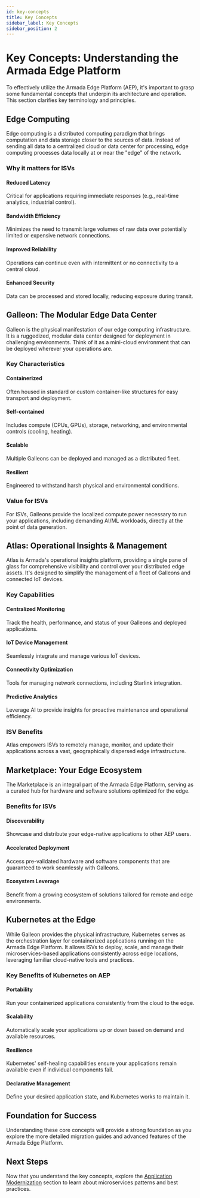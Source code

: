 ```yaml
---
id: key-concepts
title: Key Concepts
sidebar_label: Key Concepts
sidebar_position: 2
---
```


# Key Concepts: Understanding the Armada Edge Platform

To effectively utilize the Armada Edge Platform (AEP), it's important to grasp some fundamental concepts that underpin its architecture and operation. This section clarifies key terminology and principles.

## Edge Computing

Edge computing is a distributed computing paradigm that brings computation and data storage closer to the sources of data. Instead of sending all data to a centralized cloud or data center for processing, edge computing processes data locally at or near the "edge" of the network.

### Why it matters for ISVs

#### Reduced Latency
Critical for applications requiring immediate responses (e.g., real-time analytics, industrial control).

#### Bandwidth Efficiency
Minimizes the need to transmit large volumes of raw data over potentially limited or expensive network connections.

#### Improved Reliability
Operations can continue even with intermittent or no connectivity to a central cloud.

#### Enhanced Security
Data can be processed and stored locally, reducing exposure during transit.

## Galleon: The Modular Edge Data Center

Galleon is the physical manifestation of our edge computing infrastructure. It is a ruggedized, modular data center designed for deployment in challenging environments. Think of it as a mini-cloud environment that can be deployed wherever your operations are.

### Key Characteristics

#### Containerized
Often housed in standard or custom container-like structures for easy transport and deployment.

#### Self-contained
Includes compute (CPUs, GPUs), storage, networking, and environmental controls (cooling, heating).

#### Scalable
Multiple Galleons can be deployed and managed as a distributed fleet.

#### Resilient
Engineered to withstand harsh physical and environmental conditions.

### Value for ISVs

For ISVs, Galleons provide the localized compute power necessary to run your applications, including demanding AI/ML workloads, directly at the point of data generation.

## Atlas: Operational Insights & Management

Atlas is Armada's operational insights platform, providing a single pane of glass for comprehensive visibility and control over your distributed edge assets. It's designed to simplify the management of a fleet of Galleons and connected IoT devices.

### Key Capabilities

#### Centralized Monitoring
Track the health, performance, and status of your Galleons and deployed applications.

#### IoT Device Management
Seamlessly integrate and manage various IoT devices.

#### Connectivity Optimization
Tools for managing network connections, including Starlink integration.

#### Predictive Analytics
Leverage AI to provide insights for proactive maintenance and operational efficiency.

### ISV Benefits

Atlas empowers ISVs to remotely manage, monitor, and update their applications across a vast, geographically dispersed edge infrastructure.

## Marketplace: Your Edge Ecosystem

The Marketplace is an integral part of the Armada Edge Platform, serving as a curated hub for hardware and software solutions optimized for the edge.

### Benefits for ISVs

#### Discoverability
Showcase and distribute your edge-native applications to other AEP users.

#### Accelerated Deployment
Access pre-validated hardware and software components that are guaranteed to work seamlessly with Galleons.

#### Ecosystem Leverage
Benefit from a growing ecosystem of solutions tailored for remote and edge environments.

## Kubernetes at the Edge

While Galleon provides the physical infrastructure, Kubernetes serves as the orchestration layer for containerized applications running on the Armada Edge Platform. It allows ISVs to deploy, scale, and manage their microservices-based applications consistently across edge locations, leveraging familiar cloud-native tools and practices.

### Key Benefits of Kubernetes on AEP

#### Portability
Run your containerized applications consistently from the cloud to the edge.

#### Scalability
Automatically scale your applications up or down based on demand and available resources.

#### Resilience
Kubernetes' self-healing capabilities ensure your applications remain available even if individual components fail.

#### Declarative Management
Define your desired application state, and Kubernetes works to maintain it.

## Foundation for Success

Understanding these core concepts will provide a strong foundation as you explore the more detailed migration guides and advanced features of the Armada Edge Platform.

## Next Steps

Now that you understand the key concepts, explore the [Application Modernization](../application-modernization/microservice-fundamentals) section to learn about microservices patterns and best practices. 